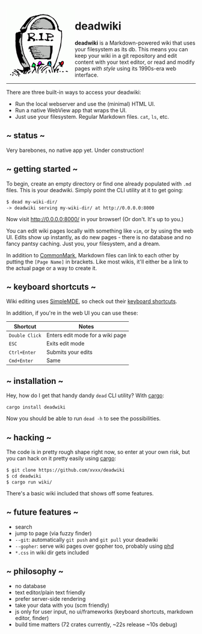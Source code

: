 <img src="./static/rip.gif" alt="R.I.P." height="200" align="left">

# deadwiki

**deadwiki** is a Markdown-powered wiki that uses your filesystem as
its db. This means you can keep your wiki in a git repository and edit
content with your text editor, or read and modify pages _with style_
using its 1990s-era web interface.

---

There are three built-in ways to access your deadwiki:

- Run the local webserver and use the (minimal) HTML UI.
- Run a native WebView app that wraps the UI.
- Just use your filesystem. Regular Markdown files. `cat`, `ls`, etc.

## ~ status ~

Very barebones, no native app yet. Under construction!

## ~ getting started ~

To begin, create an empty directory or find one already populated with
`.md` files. This is your deadwiki. Simply point the CLI utility at it
to get going:

    $ dead my-wiki-dir/
    -> deadwiki serving my-wiki-dir/ at http://0.0.0.0:8000

Now visit http://0.0.0.0:8000/ in your browser! (Or don't. It's up to
you.)

You can edit wiki pages locally with something like `vim`, or by using
the web UI. Edits show up instantly, as do new pages - there is no
database and no fancy pantsy caching. Just you, your filesystem, and a
dream.

In addition to [CommonMark], Markdown files can link to each other by
putting the `[Page Name]` in brackets. Like most wikis, it'll either
be a link to the actual page or a way to create it.

## ~ keyboard shortcuts ~

Wiki editing uses [SimpleMDE], so check out their [keyboard
shortcuts][keys].

In addition, if you're in the web UI you can use these:

| **Shortcut**   | **Notes**                        |
| -------------- | -------------------------------- |
| `Double Click` | Enters edit mode for a wiki page |
| `ESC`          | Exits edit mode                  |
| `Ctrl+Enter`   | Submits your edits               |
| `Cmd+Enter`    | Same                             |

## ~ installation ~

Hey, how do I get that handy dandy `dead` CLI utility? With [cargo]:

    cargo install deadwiki

Now you should be able to run `dead -h` to see the possibilities.

## ~ hacking ~

The code is in pretty rough shape right now, so enter at your own
risk, but you can hack on it pretty easily using [cargo]:

    $ git clone https://github.com/xvxx/deadwiki
    $ cd deadwiki
    $ cargo run wiki/

There's a basic wiki included that shows off some features.

## ~ future features ~

- search
- jump to page (via fuzzy finder)
- `--git`: automatically `git push` and `git pull` your deadwiki
- `--gopher`: serve wiki pages over gopher too, probably using [phd]
- `*.css` in wiki dir gets included

## ~ philosophy ~

- no database
- text editor/plain text friendly
- prefer server-side rendering
- take your data with you (scm friendly)
- js only for user input, no ui/frameworks (keyboard shortcuts, markdown editor, finder)
- build time matters (72 crates currently, ~22s release ~10s debug)

[cargo]: https://rustup.rs
[simplemde]: https://simplemde.com/
[keys]: https://github.com/sparksuite/simplemde-markdown-editor#keyboard-shortcuts
[commonmark]: https://commonmark.org/
[phd]: https://github.com/xvxx/phd
